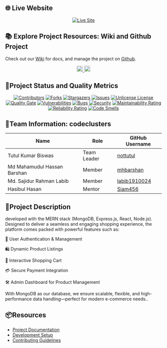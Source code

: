 ## 🌐 Live Website

<p align="center">
  <a href="https://yourshop2.netlify.app/">
    <img src="https://img.shields.io/badge/Live_Site-Visit_Now-brightgreen?style=for-the-badge&logo=internet-explorer" alt="Live Site" />
  </a>
</p>

## 📚 Explore Project Resources: Wiki and Github Project

Check out our [Wiki](https://github.com/Learnathon-By-Geeky-Solutions/codeclusters/wiki) for docs, and manage the project on [Github](https://github.com/orgs/Learnathon-By-Geeky-Solutions/projects/79/views/2).

<div align="center">
  <a href="https://github.com/Learnathon-By-Geeky-Solutions/codeclusters/wiki">
    <img src="https://img.shields.io/badge/CodeClusters-Wiki-007ACC?logo=github&logoColor=white&style=for-the-badge&background=000000" alt="GitHub Learn-a-thon Wiki" style="height: 20px;">
  </a>
  <a href="https://github.com/orgs/Learnathon-By-Geeky-Solutions/projects/79/views/2">
    <img src="https://img.shields.io/badge/Github-Project%20Board-0079BF?logo=github&logoColor=white&style=flat-square" alt="Github Project Board" style="height: 20px;">
  </a>
</div>

## 🚀Project Status and Quality Metrics

<div align="center">
  
[![Contributors][contributors-shield]][contributors-url]
[![Forks][forks-shield]][forks-url]
[![Stargazers][stars-shield]][stars-url]
[![Issues][issues-shield]][issues-url]
[![Unlicense License][license-shield]][license-url]
<br>
[![Quality Gate](https://sonarcloud.io/api/project_badges/measure?project=Learnathon-By-Geeky-Solutions_codeclusters&metric=alert_status&style=for-the-badge&color=4C8BF5)](https://sonarcloud.io/dashboard?id=Learnathon-By-Geeky-Solutions_codeclusters)
[![Vulnerabilities](https://sonarcloud.io/api/project_badges/measure?project=Learnathon-By-Geeky-Solutions_codeclusters&metric=vulnerabilities&style=for-the-badge&color=FF6F61)](https://sonarcloud.io/component_measures/domain/Vulnerability?id=Learnathon-By-Geeky-Solutions_codeclusters)
[![Bugs](https://sonarcloud.io/api/project_badges/measure?project=Learnathon-By-Geeky-Solutions_codeclusters&metric=bugs&style=for-the-badge&color=FF6F61)](https://sonarcloud.io/component_measures/domain/Bugs?id=Learnathon-By-Geeky-Solutions_codeclusters)
[![Security](https://sonarcloud.io/api/project_badges/measure?project=Learnathon-By-Geeky-Solutions_codeclusters&metric=security_rating&style=for-the-badge&color=28A745)](https://sonarcloud.io/component_measures/domain/Security?id=Learnathon-By-Geeky-Solutions_codeclusters)
[![Maintainability Rating](https://sonarcloud.io/api/project_badges/measure?project=Learnathon-By-Geeky-Solutions_codeclusters&metric=sqale_rating)](https://sonarcloud.io/summary/new_code?id=Learnathon-By-Geeky-Solutions_codeclusters)
[![Reliability Rating](https://sonarcloud.io/api/project_badges/measure?project=Learnathon-By-Geeky-Solutions_codeclusters&metric=reliability_rating)](https://sonarcloud.io/summary/new_code?id=Learnathon-By-Geeky-Solutions_codeclusters)
[![Code Smells](https://sonarcloud.io/api/project_badges/measure?project=Learnathon-By-Geeky-Solutions_codeclusters&metric=code_smells&style=for-the-badge&color=FFA500)](https://sonarcloud.io/component_measures/domain/CodeSmells?id=Learnathon-By-Geeky-Solutions_codeclusters)

</div>

<!-- ALL Links -->

[contributors-shield]: https://img.shields.io/github/contributors/Learnathon-By-Geeky-Solutions/codeclusters.svg?style=for-the-badge&color=4C8BF5
[contributors-url]: https://github.com/Learnathon-By-Geeky-Solutions/codeclusters/graphs/contributors
[forks-shield]: https://img.shields.io/github/forks/Learnathon-By-Geeky-Solutions/codeclusters.svg?style=for-the-badge&color=4C8BF5
[forks-url]: https://github.com/Learnathon-By-Geeky-Solutions/codeclusters/network/members
[stars-shield]: https://img.shields.io/github/stars/Learnathon-By-Geeky-Solutions/codeclusters.svg?style=for-the-badge&color=4C8BF5
[stars-url]: https://github.com/Learnathon-By-Geeky-Solutions/codeclusters/stargazers
[issues-shield]: https://img.shields.io/github/issues/Learnathon-By-Geeky-Solutions/codeclusters.svg?style=for-the-badge&color=FF6F61
[issues-url]: https://github.com/Learnathon-By-Geeky-Solutions/codeclusters/issues
[license-shield]: https://img.shields.io/github/license/Learnathon-By-Geeky-Solutions/codeclusters.svg?style=for-the-badge&color=28A745
[license-url]: https://github.com/Learnathon-By-Geeky-Solutions/codeclusters/blob/main/LICENSE
[sonarqube-shield]: https://img.shields.io/static/v1?label=Quality%20Gate&message=Passed&color=28A745&style=for-the-badge
[sonarqube-url]: https://sonarcloud.io/dashboard?id=Learnathon-By-Geeky-Solutions_codeclusters

## 🤝Team Information: codeclusters

| Name                        | Role        | GitHub Username                                  |
| --------------------------- | ----------- | ------------------------------------------------ |
| Tutul Kumar Biswas          | Team Leader | [nottutul](https://github.com/nottutul)          |
| Md Mahamudul Hassan Barshan | Member      | [mhbarshan](https://github.com/mhbarshan)        |
| Md. Sajidur Rahman Labib    | Member      | [labib1910024 ](https://github.com/labib1910024) |
| Hasibul Hasan               | Mentor      | [Siam456](https://github.com/Siam456)            |

## 📄Project Description

developed with the MERN stack (MongoDB, Express.js, React, Node.js). Designed to deliver a seamless and engaging shopping experience, the platform comes packed with powerful features such as:

🔐 User Authentication & Management

🛍️ Dynamic Product Listings

🛒 Interactive Shopping Cart

💳 Secure Payment Integration

🛠️ Admin Dashboard for Product Management

With MongoDB as our database, we ensure scalable, flexible, and high-performance data handling—perfect for modern e-commerce needs..

## 📦Resources

- [Project Documentation](docs/)
- [Development Setup](docs/setup.md)
- [Contributing Guidelines](CONTRIBUTING.md)
